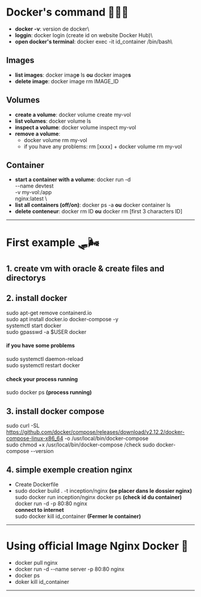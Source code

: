 # Docker's command 👩🏽‍🔧
 - **docker -v**: version de docker\
 - **loggin**: docker login (create id on website Docker Hub)\
 - **open  docker's terminal**: docker exec -it id_container /bin/bash\

 ## Images
 - **list images**: docker imag**e** ls **ou** docker image**s** 
 - **delete image**: docker image rm IMAGE_ID
 
 ## Volumes
 - **create a volume**: docker volume create my-vol
 - **list volumes**: docker volume ls
 - **inspect a volume**: docker volume inspect my-vol
 - **remove a volume**:
    - docker volume rm my-vol
    - if you have any problems: rm [xxxx] + docker volume rm my-vol

 ## Container
 - **start a container with a volume**: docker run -d \
  --name devtest \
  -v my-vol:/app \
  nginx:latest \
 - **list all containers (off/on)**: docker ps -a **ou** docker container ls
 - **delete conteneur**: docker rm ID **ou** docker rm [first 3 characters ID]

---

# First example 🛷🌬

## 1. create vm with oracle & create files and directorys
## 2. install docker
sudo apt-get remove containerd.io\
sudo apt install docker.io docker-compose -y\
systemctl start docker\
sudo gpasswd -a $USER docker
#### if you have some problems
sudo systemctl daemon-reload\
sudo systemctl restart docker
#### check your process running
sudo docker ps **(process running)**

## 3. install docker compose
sudo curl -SL https://github.com/docker/compose/releases/download/v2.12.2/docker-compose-linux-x86_64 -o /usr/local/bin/docker-compose\
sudo chmod +x /usr/local/bin/docker-compose
/check
sudo docker-compose --version

## 4. simple exemple creation nginx
- Create Dockerfile
- sudo docker build . -t inception/nginx **(se placer dans le dossier nginx)**\
sudo docker run inception/nginx
docker ps **(check id du container)**\
docker run -d -p 80:80 nginx\
**connect to internet** \
sudo docker kill id_container  **(Fermer le container)**

---

# Using official Image Nginx Docker 🎢
- docker pull nginx
- docker run -d --name server -p 80:80 nginx
- docker ps
- doker kill id_container


---


